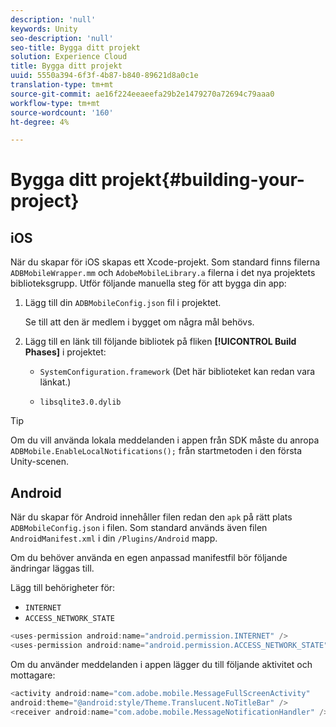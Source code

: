 ```yaml
---
description: 'null'
keywords: Unity
seo-description: 'null'
seo-title: Bygga ditt projekt
solution: Experience Cloud
title: Bygga ditt projekt
uuid: 5550a394-6f3f-4b87-b840-89621d8a0c1e
translation-type: tm+mt
source-git-commit: ae16f224eeaeefa29b2e1479270a72694c79aaa0
workflow-type: tm+mt
source-wordcount: '160'
ht-degree: 4%

---
```



# Bygga ditt projekt{#building-your-project}

## iOS

När du skapar för iOS skapas ett Xcode-projekt. Som standard finns filerna `ADBMobileWrapper.mm` och `AdobeMobileLibrary.a` filerna i det nya projektets biblioteksgrupp. Utför följande manuella steg för att bygga din app:

1. Lägg till din `ADBMobileConfig.json` fil i projektet.

   Se till att den är medlem i bygget om några mål behövs.

1. Lägg till en länk till följande bibliotek på fliken **[!UICONTROL Build Phases]** i projektet:

   * `SystemConfiguration.framework`
(Det här biblioteket kan redan vara länkat.)

   * `libsqlite3.0.dylib`

>[!TIP]
>
>Om du vill använda lokala meddelanden i appen från SDK måste du anropa `ADBMobile.EnableLocalNotifications();` från startmetoden i den första Unity-scenen.

## Android

När du skapar för Android innehåller filen redan den `apk` på rätt plats `ADBMobileConfig.json` i filen. Som standard används även filen `AndroidManifest.xml` i din `/Plugins/Android` mapp.

Om du behöver använda en egen anpassad manifestfil bör följande ändringar läggas till.

Lägg till behörigheter för:

* `INTERNET`
* `ACCESS_NETWORK_STATE`

```java
<uses-permission android:name="android.permission.INTERNET" />
<uses-permission android:name="android.permission.ACCESS_NETWORK_STATE" />
```

Om du använder meddelanden i appen lägger du till följande aktivitet och mottagare:

```java
<activity android:name="com.adobe.mobile.MessageFullScreenActivity"  
android:theme="@android:style/Theme.Translucent.NoTitleBar" />
<receiver android:name="com.adobe.mobile.MessageNotificationHandler" />
```
